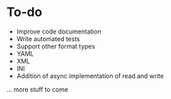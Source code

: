 # To-do

- Improve code documentation
- Write automated tests
- Support other format types
 - YAML
 - XML
 - INI
- Addition of async implementation of read and write


... more stuff to come
